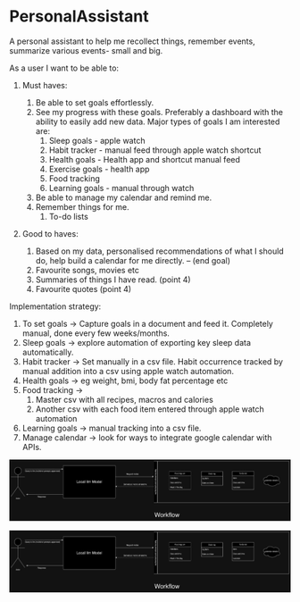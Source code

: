 # PersonalAssistant
A personal assistant to help me recollect things, remember events, summarize various events- small and big.


As a user I want to be able to:
1. Must haves:
    1. Be able to set goals effortlessly.
    2. See my progress with these goals. Preferably a dashboard with the ability to easily add new data. Major types of goals I am interested are:
        1. Sleep goals - apple watch
        2. Habit tracker - manual feed through apple watch shortcut
        3. Health goals - Health app and shortcut manual feed
        4. Exercise goals - health app
        5. Food tracking
        6. Learning goals - manual through watch
    3. Be able to manage my calendar and remind me.
    4. Remember things for me.
        1. To-do lists

2. Good to haves:
    1. Based on my data, personalised recommendations of what I should do, help build a calendar for me directly. – (end goal)
    2. Favourite songs, movies etc
    3. Summaries of things I have read. (point 4)
    4. Favourite quotes (point 4)




Implementation strategy:

1. To set goals -> Capture goals in a document and feed it. Completely manual, done every few weeks/months.
2. Sleep goals -> explore automation of exporting key sleep data automatically.
3. Habit tracker -> Set manually in a csv file. Habit occurrence tracked by manual addition into a csv using apple watch automation.
4. Health goals -> eg weight, bmi, body fat percentage etc
5. Food tracking -> 
    1. Master csv with all recipes, macros and calories
    2. Another csv with each food item entered through apple watch automation
6. Learning goals -> manual tracking into a csv file.
7. Manage calendar -> look for ways to integrate google calendar with APIs.


![alt text](image.png)

![alt text](image-1.png)